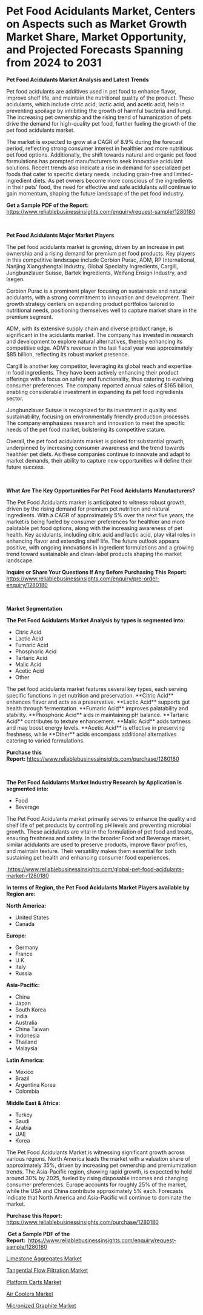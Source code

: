 <p><h1>Pet Food Acidulants Market, Centers on Aspects such as Market Growth Market Share, Market Opportunity, and Projected Forecasts Spanning from 2024 to 2031</h1></p><p><strong>Pet Food Acidulants Market Analysis and Latest Trends</strong></p>
<p><p>Pet food acidulants are additives used in pet food to enhance flavor, improve shelf life, and maintain the nutritional quality of the product. These acidulants, which include citric acid, lactic acid, and acetic acid, help in preventing spoilage by inhibiting the growth of harmful bacteria and fungi. The increasing pet ownership and the rising trend of humanization of pets drive the demand for high-quality pet food, further fueling the growth of the pet food acidulants market.</p><p>The market is expected to grow at a CAGR of 8.9% during the forecast period, reflecting strong consumer interest in healthier and more nutritious pet food options. Additionally, the shift towards natural and organic pet food formulations has prompted manufacturers to seek innovative acidulant solutions. Recent trends also indicate a rise in demand for specialized pet foods that cater to specific dietary needs, including grain-free and limited-ingredient diets. As pet owners become more conscious of the ingredients in their pets' food, the need for effective and safe acidulants will continue to gain momentum, shaping the future landscape of the pet food industry.</p></p>
<p><strong>Get a Sample PDF of the Report:&nbsp;</strong> <a href="https://www.reliablebusinessinsights.com/enquiry/request-sample/1280180?utm_campaign=1399&utm_medium=2&utm_source=Github&utm_content=ia&utm_term=29092024&utm_id=pet-food-acidulants">https://www.reliablebusinessinsights.com/enquiry/request-sample/1280180</a></p>
<p>&nbsp;</p>
<p><strong>Pet Food Acidulants Major Market Players</strong></p>
<p><p>The pet food acidulants market is growing, driven by an increase in pet ownership and a rising demand for premium pet food products. Key players in this competitive landscape include Corbion Purac, ADM, RP International, Nanjing Xiangshengtai Industry, Global Specialty Ingredients, Cargill, Jungbunzlauer Suisse, Bartek Ingredients, Weifang Ensign Industry, and Isegen. </p><p>Corbion Purac is a prominent player focusing on sustainable and natural acidulants, with a strong commitment to innovation and development. Their growth strategy centers on expanding product portfolios tailored to nutritional needs, positioning themselves well to capture market share in the premium segment.</p><p>ADM, with its extensive supply chain and diverse product range, is significant in the acidulants market. The company has invested in research and development to explore natural alternatives, thereby enhancing its competitive edge. ADM's revenue in the last fiscal year was approximately $85 billion, reflecting its robust market presence.</p><p>Cargill is another key competitor, leveraging its global reach and expertise in food ingredients. They have been actively enhancing their product offerings with a focus on safety and functionality, thus catering to evolving consumer preferences. The company reported annual sales of $165 billion, enabling considerable investment in expanding its pet food ingredients sector.</p><p>Jungbunzlauer Suisse is recognized for its investment in quality and sustainability, focusing on environmentally friendly production processes. The company emphasizes research and innovation to meet the specific needs of the pet food market, bolstering its competitive stature.</p><p>Overall, the pet food acidulants market is poised for substantial growth, underpinned by increasing consumer awareness and the trend towards healthier pet diets. As these companies continue to innovate and adapt to market demands, their ability to capture new opportunities will define their future success.</p></p>
<p>&nbsp;</p>
<p><strong>What Are The Key Opportunities For Pet Food Acidulants Manufacturers?</strong></p>
<p><p>The Pet Food Acidulants market is anticipated to witness robust growth, driven by the rising demand for premium pet nutrition and natural ingredients. With a CAGR of approximately 5% over the next five years, the market is being fueled by consumer preferences for healthier and more palatable pet food options, along with the increasing awareness of pet health. Key acidulants, including citric acid and lactic acid, play vital roles in enhancing flavor and extending shelf life. The future outlook appears positive, with ongoing innovations in ingredient formulations and a growing trend toward sustainable and clean-label products shaping the market landscape.</p></p>
<p><strong>Inquire or Share Your Questions If Any Before Purchasing This Report:</strong> <a href="https://www.reliablebusinessinsights.com/enquiry/pre-order-enquiry/1280180?utm_campaign=1399&utm_medium=2&utm_source=Github&utm_content=ia&utm_term=29092024&utm_id=pet-food-acidulants">https://www.reliablebusinessinsights.com/enquiry/pre-order-enquiry/1280180</a></p>
<p>&nbsp;</p>
<p><strong>Market Segmentation</strong></p>
<p><strong>The Pet Food Acidulants Market Analysis by types is segmented into:</strong></p>
<p><ul><li>Citric Acid</li><li>Lactic Acid</li><li>Fumaric Acid</li><li>Phosphoric Acid</li><li>Tartaric Acid</li><li>Malic Acid</li><li>Acetic Acid</li><li>Other</li></ul></p>
<p><p>The pet food acidulants market features several key types, each serving specific functions in pet nutrition and preservation. **Citric Acid** enhances flavor and acts as a preservative. **Lactic Acid** supports gut health through fermentation. **Fumaric Acid** improves palatability and stability. **Phosphoric Acid** aids in maintaining pH balance. **Tartaric Acid** contributes to texture enhancement. **Malic Acid** adds tartness and may boost energy levels. **Acetic Acid** is effective in preserving freshness, while **Other** acids encompass additional alternatives catering to varied formulations.</p></p>
<p><strong>Purchase this Report:&nbsp;</strong><a href="https://www.reliablebusinessinsights.com/purchase/1280180?utm_campaign=1399&utm_medium=2&utm_source=Github&utm_content=ia&utm_term=29092024&utm_id=pet-food-acidulants">https://www.reliablebusinessinsights.com/purchase/1280180</a></p>
<p>&nbsp;</p>
<p><strong>The Pet Food Acidulants Market Industry Research by Application is segmented into:</strong></p>
<p><ul><li>Food</li><li>Beverage</li></ul></p>
<p><p>The Pet Food Acidulants market primarily serves to enhance the quality and shelf life of pet products by controlling pH levels and preventing microbial growth. These acidulants are vital in the formulation of pet food and treats, ensuring freshness and safety. In the broader Food and Beverage market, similar acidulants are used to preserve products, improve flavor profiles, and maintain texture. Their versatility makes them essential for both sustaining pet health and enhancing consumer food experiences.</p></p>
<p><a href="https://www.reliablebusinessinsights.com/global-pet-food-acidulants-market-r1280180?utm_campaign=1399&utm_medium=2&utm_source=Github&utm_content=ia&utm_term=29092024&utm_id=pet-food-acidulants">&nbsp;https://www.reliablebusinessinsights.com/global-pet-food-acidulants-market-r1280180</a></p>
<p><strong>In terms of Region, the Pet Food Acidulants Market Players available by Region are:</strong></p>
<p>
    <p> <strong> North America: </strong>
        <ul>
            <li>United States</li>
            <li>Canada</li>
        </ul>
        </p> 
    <p> <strong> Europe: </strong>
        <ul>
            <li>Germany</li>
            <li>France</li>
            <li>U.K.</li>
            <li>Italy</li>
            <li>Russia</li>
        </ul>
        </p> 
    <p> <strong> Asia-Pacific: </strong>
        <ul>
            <li>China</li>
            <li>Japan</li>
            <li>South Korea</li>
            <li>India</li>
            <li>Australia</li>
            <li>China Taiwan</li>
            <li>Indonesia</li>
            <li>Thailand</li>
            <li>Malaysia</li>
        </ul>
        </p> 
    <p> <strong> Latin America: </strong>
        <ul>
            <li>Mexico</li>
            <li>Brazil</li>
            <li>Argentina Korea</li>
            <li>Colombia</li>
        </ul>
        </p> 
    <p> <strong> Middle East & Africa: </strong>
        <ul>
            <li>Turkey</li>
            <li>Saudi</li>
            <li>Arabia</li>
            <li>UAE</li>
            <li>Korea</li>
        </ul>
    </p>
    </p>
<p><p>The Pet Food Acidulants Market is witnessing significant growth across various regions. North America leads the market with a valuation share of approximately 35%, driven by increasing pet ownership and premiumization trends. The Asia-Pacific region, showing rapid growth, is expected to hold around 30% by 2025, fueled by rising disposable incomes and changing consumer preferences. Europe accounts for roughly 25% of the market, while the USA and China contribute approximately 5% each. Forecasts indicate that North America and Asia-Pacific will continue to dominate the market.</p></p>
<p><strong>Purchase this Report: </strong><a href="https://www.reliablebusinessinsights.com/purchase/1280180?utm_campaign=1399&utm_medium=2&utm_source=Github&utm_content=ia&utm_term=29092024&utm_id=pet-food-acidulants">https://www.reliablebusinessinsights.com/purchase/1280180</a></p>
<p>&nbsp;<strong>Get a Sample PDF of the Report:&nbsp;&nbsp;</strong><a href="https://www.reliablebusinessinsights.com/enquiry/request-sample/1280180?utm_campaign=1399&utm_medium=2&utm_source=Github&utm_content=ia&utm_term=29092024&utm_id=pet-food-acidulants">https://www.reliablebusinessinsights.com/enquiry/request-sample/1280180</a></p>
<p><strong></strong></p>
<p><p><a href="https://issuu.com/reportprime-2/docs/limestone-aggregates-market-size-20_873801086d117a?utm_campaign=1399&utm_medium=2&utm_source=Github&utm_content=ia&utm_term=29092024&utm_id=pet-food-acidulants">Limestone Aggregates Market</a></p><p><a href="https://www.linkedin.com/pulse/driving-market-forces-tangential-flow-filtration-trends-future-sgc8e?utm_campaign=1399&utm_medium=2&utm_source=Github&utm_content=ia&utm_term=29092024&utm_id=pet-food-acidulants">Tangential Flow Filtration Market</a></p><p><a href="https://www.linkedin.com/pulse/platform-carts-market-share-analysis-growth-trends-forecasts-yaqbc?utm_campaign=1399&utm_medium=2&utm_source=Github&utm_content=ia&utm_term=29092024&utm_id=pet-food-acidulants">Platform Carts Market</a></p><p><a href="https://www.linkedin.com/pulse/air-coolers-market-share-size-trends-industry-analysis-report-oegve?utm_campaign=1399&utm_medium=2&utm_source=Github&utm_content=ia&utm_term=29092024&utm_id=pet-food-acidulants">Air Coolers Market</a></p><p><a href="https://issuu.com/reportprime-2/docs/micronized-graphite-market-size-203_df1cf6266e5f69?utm_campaign=1399&utm_medium=2&utm_source=Github&utm_content=ia&utm_term=29092024&utm_id=pet-food-acidulants">Micronized Graphite Market</a></p></p>